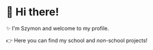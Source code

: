 # 👋 Hi there!

✨ I'm Szymon and welcome to my profile. 

👉 Here you can find my school and _non_-school projects!

<!---
JustSG/JustSG is a ✨ special ✨ repository because its `README.md` (this file) appears on your GitHub profile.
You can click the Preview link to take a look at your changes.
--->
